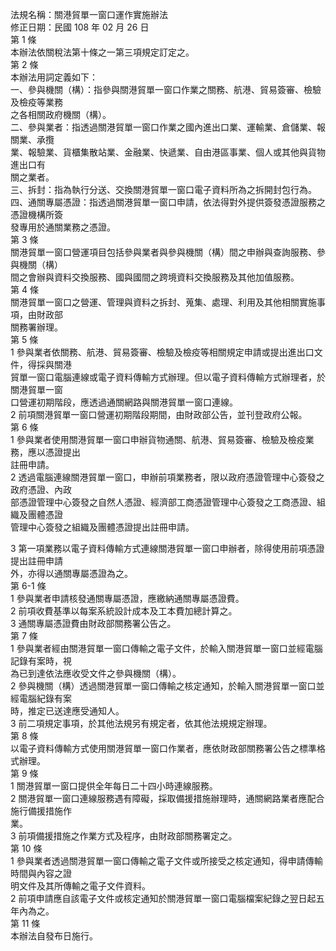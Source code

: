 法規名稱：關港貿單一窗口運作實施辦法  
修正日期：民國 108 年 02 月 26 日  
第 1 條  
本辦法依關稅法第十條之一第三項規定訂定之。  
第 2 條  
本辦法用詞定義如下：  
一、參與機關（構）：指參與關港貿單一窗口作業之關務、航港、貿易簽審、檢驗及檢疫等業務  
之各相關政府機關（構）。  
二、參與業者：指透過關港貿單一窗口作業之國內進出口業、運輸業、倉儲業、報關業、承攬  
業、報驗業、貨櫃集散站業、金融業、快遞業、自由港區事業、個人或其他與貨物進出口有  
關之業者。  
三、拆封：指為執行分送、交換關港貿單一窗口電子資料所為之拆開封包行為。  
四、通關專屬憑證：指透過關港貿單一窗口申請，依法得對外提供簽發憑證服務之憑證機構所簽  
發專用於通關業務之憑證。  
第 3 條  
關港貿單一窗口營運項目包括參與業者與參與機關（構）間之申辦與查詢服務、參與機關（構）  
間之會辦與資料交換服務、國與國間之跨境資料交換服務及其他加值服務。  
第 4 條  
關港貿單一窗口之營運、管理與資料之拆封、蒐集、處理、利用及其他相關實施事項，由財政部  
關務署辦理。  
第 5 條  
1 參與業者依關務、航港、貿易簽審、檢驗及檢疫等相關規定申請或提出進出口文件，得採與關港  
貿單一窗口電腦連線或電子資料傳輸方式辦理。但以電子資料傳輸方式辦理者，於關港貿單一窗  
口營運初期階段，應透過通關網路與關港貿單一窗口連線。  
2 前項關港貿單一窗口營運初期階段期間，由財政部公告，並刊登政府公報。  
第 6 條  
1 參與業者使用關港貿單一窗口申辦貨物通關、航港、貿易簽審、檢驗及檢疫業務，應以憑證提出  
註冊申請。  
2 透過電腦連線關港貿單一窗口，申辦前項業務者，限以政府憑證管理中心簽發之政府憑證、內政  
部憑證管理中心簽發之自然人憑證、經濟部工商憑證管理中心簽發之工商憑證、組織及團體憑證  
管理中心簽發之組織及團體憑證提出註冊申請。  


3 第一項業務以電子資料傳輸方式連線關港貿單一窗口申辦者，除得使用前項憑證提出註冊申請  
外，亦得以通關專屬憑證為之。  
第 6-1 條  
1 參與業者申請核發通關專屬憑證，應繳納通關專屬憑證費。  
2 前項收費基準以每案系統設計成本及工本費加總計算之。  
3 通關專屬憑證費由財政部關務署公告之。  
第 7 條  
1 參與業者經由關港貿單一窗口傳輸之電子文件，於輸入關港貿單一窗口並經電腦記錄有案時，視  
為已到達依法應收受文件之參與機關（構）。  
2 參與機關（構）透過關港貿單一窗口傳輸之核定通知，於輸入關港貿單一窗口並經電腦紀錄有案  
時，推定已送達應受通知人。  
3 前二項規定事項，於其他法規另有規定者，依其他法規規定辦理。  
第 8 條  
以電子資料傳輸方式使用關港貿單一窗口作業者，應依財政部關務署公告之標準格式辦理。  
第 9 條  
1 關港貿單一窗口提供全年每日二十四小時連線服務。  
2 關港貿單一窗口連線服務遇有障礙，採取備援措施辦理時，通關網路業者應配合施行備援措施作  
業。  
3 前項備援措施之作業方式及程序，由財政部關務署定之。  
第 10 條  
1 參與業者透過關港貿單一窗口傳輸之電子文件或所接受之核定通知，得申請傳輸時間與內容之證  
明文件及其所傳輸之電子文件資料。  
2 前項申請應自該電子文件或核定通知於關港貿單一窗口電腦檔案紀錄之翌日起五年內為之。  
第 11 條  
本辦法自發布日施行。  


